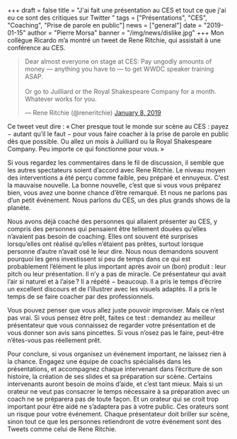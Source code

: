 +++
draft = false
title = "J'ai fait une présentation au CES et tout ce que j'ai eu ce sont des critiques sur Twitter  "
tags = ["Présentations", "CES", "Coaching", "Prise de parole en public"]
news = ["general"]
date = "2019-01-15"
author = "Pierre Morsa"
banner = "/img/news/dislike.jpg"
+++
Mon collègue Ricardo m’a montré un tweet de Rene Ritchie, qui assistait à une conférence au CES.

<blockquote class="twitter-tweet" data-lang="en"><p lang="en" dir="ltr">Dear almost everyone on stage at CES: Pay ungodly amounts of money — anything you have to — to get WWDC speaker training ASAP.<br><br>Or go to Juilliard or the Royal Shakespeare Company for a month. Whatever works for you.</p>&mdash; Rene Ritchie (@reneritchie) <a href="https://twitter.com/reneritchie/status/1082471313116184576?ref_src=twsrc%5Etfw">January 8, 2019</a></blockquote> <script async src="https://platform.twitter.com/widgets.js" charset="utf-8"></script>

Ce tweet veut dire : « Cher presque tout le monde sur scène au CES : payez − autant qu’il le faut − pour vous faire coacher à la prise de parole en public dès que possible. Ou allez un mois à Juilliard ou la Royal Shakespeare Company. Peu importe ce qui fonctionne pour vous. »

Si vous regardez les commentaires dans le fil de discussion, il semble que les autres spectateurs soient d’accord avec Rene Ritchie. Le niveau moyen des interventions a été perçu comme faible, peu préparé et ennuyeux. C’est la mauvaise nouvelle. La bonne nouvelle, c’est que si vous vous préparez bien, vous avez une bonne chance d’être remarqué. Et nous ne parlons pas d’un petit événement. Nous parlons du CES, un des plus grands shows de la planète. 

Nous avons déjà coaché des personnes qui allaient présenter au CES, y compris des personnes qui pensaient être tellement douées qu’elles n’avaient pas besoin de coaching. Elles ont souvent été surprises lorsqu’elles ont réalisé qu’elles n’étaient pas prêtes, surtout lorsque personne d’autre n’avait osé le leur dire. Nous nous demandons souvent pourquoi les gens investissent si peu de temps dans ce qui est probablement l’élément le plus important après avoir un (bon) produit : leur pitch ou leur présentation. Il n’y a pas de miracle. Ce présentateur qui avait l’air si naturel et à l’aise ? Il a répété − beaucoup. Il a pris le temps d’écrire un excellent discours et de l’illustrer avec les visuels adaptés. Il a pris le temps de se faire coacher par des professionnels.

Vous pouvez penser que vous allez juste pouvoir improviser. Mais ce n’est pas vrai. Si vous pensez être prêt, faites ce test : demandez au meilleur présentateur que vous connaissez de regarder votre présentation et de vous donner son avis sans pincettes. Si vous n’osez pas le faire, peut-être n’êtes-vous pas réellement prêt. 

Pour conclure, si vous organisez un événement important, ne laissez rien à la chance. Engagez une équipe de coachs spécialisés dans les présentations, et accompagnez chaque intervenant dans l’écriture de son histoire, la création de ses slides et sa préparation sur scène. Certains intervenants auront besoin de moins d’aide, et c’est tant mieux. Mais si un orateur ne veut pas consacrer le temps nécessaire à sa préparation avec un coach ne se préparera pas de toute façon. Et un orateur qui se croit trop important pour être aidé ne s’adaptera pas à votre public. Ces orateurs sont un risque pour votre événement. Chaque présentateur doit briller sur scène, sinon tout ce que les personnes retiendront de votre événement sont des Tweets comme celui de Rene Ritchie.
